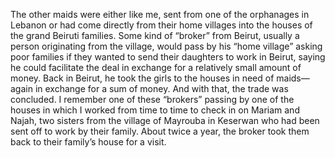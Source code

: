 The other maids were either like me, sent from one of the orphanages in Lebanon or had come directly from their home villages into the houses of the grand Beiruti families. Some kind of “broker” from Beirut, usually a person originating from the village, would pass by his “home village” asking poor families if they wanted to send their daughters to work in Beirut, saying he could facilitate the deal in exchange for a relatively small amount of money. Back in Beirut, he took the girls to the houses in need of maids—again in exchange for a sum of money. And with that, the trade was concluded. I remember one of these “brokers” passing by one of the houses in which I worked from time to time to check in on Mariam and Najah, two sisters from the village of Mayrouba in Keserwan who had been sent off to work by their family. About twice a year, the broker took them back to their family’s house for a visit.

